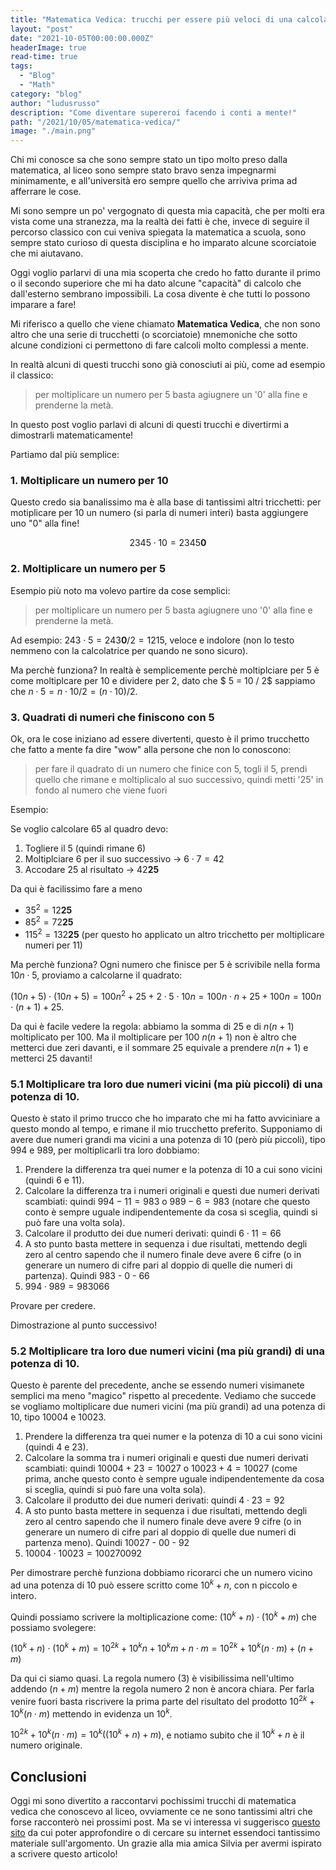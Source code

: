```yaml
---
title: "Matematica Vedica: trucchi per essere più veloci di una calcolatrice (e perchè funzionano)!"
layout: "post"
date: "2021-10-05T00:00:00.000Z"
headerImage: true
read-time: true
tags:
  - "Blog"
  - "Math"
category: "blog"
author: "ludusrusso"
description: "Come diventare supereroi facendo i conti a mente!"
path: "/2021/10/05/matematica-vedica/"
image: "./main.png"
---
```


Chi mi conosce sa che sono sempre stato un tipo molto preso dalla matematica, al liceo sono sempre stato
bravo senza impegnarmi minimamente, e all'università ero sempre quello che arriviva prima ad afferrare le cose.

Mi sono sempre un po' vergognato di questa mia capacità, che per molti era vista come una stranezza, ma la realtà
dei fatti è che, invece di seguire il percorso classico con cui veniva spiegata la matematica a scuola, sono sempre
stato curioso di questa disciplina e ho imparato alcune scorciatoie che mi aiutavano.

Oggi voglio parlarvi di una mia scoperta che credo ho fatto durante il primo o il secondo superiore che mi ha
dato alcune "capacità" di calcolo che dall'esterno sembrano impossibili. La cosa divente è che tutti lo possono imparare a fare!

Mi riferisco a quello che viene chiamato **Matematica Vedica**, che non sono altro che una serie di trucchetti (o scorciatoie) mnemoniche che sotto alcune condizioni ci permettono di fare calcoli molto complessi a mente.

In realtà alcuni di questi trucchi sono già conosciuti ai più, come ad esempio il classico:

> per moltiplicare un numero per 5 basta agiugnere un '0' alla fine e prenderne la metà.

In questo post voglio parlavi di alcuni di questi trucchi e divertirmi a dimostrarli matematicamente!

Partiamo dal più semplice:

### 1. Moltiplicare un numero per 10

Questo credo sia banalissimo ma è alla base di tantissimi altri tricchetti: per motiplicare per 10 un numero (si parla di numeri interi) basta aggiungere uno "0" alla fine!

$$
2345 \cdot 10 = 2345\mathbf{0}
$$

### 2. Moltiplicare un numero per 5

Esempio più noto ma volevo partire da cose semplici:

> per moltiplicare un numero per 5 basta agiugnere uno '0' alla fine e prenderne la metà.

Ad esempio: $243 \cdot 5 = 243\mathbf{0} / 2 = 1215$, veloce e indolore (non lo testo nemmeno con la calcolatrice per quando ne sono sicuro).

Ma perchè funziona? In realtà è semplicemente perchè moltiplciare per 5 è come moltiplcare per 10 e dividere per 2, dato che $ 5 = 10 / 2$ sappiamo che $n \cdot 5 = n  \cdot 10 / 2 = (n \cdot 10) / 2$.

### 3. Quadrati di numeri che finiscono con 5

Ok, ora le cose iniziano ad essere divertenti, questo è il primo trucchetto che fatto a mente fa dire "wow" alla persone che non lo conoscono:

> per fare il quadrato di un numero che finice con 5, togli il 5, prendi quello che rimane e moltiplicalo al suo successivo, quindi metti '25' in fondo al numero che viene fuori

Esempio:

Se voglio calcolare 65 al quadro devo:

1. Togliere il 5 (quindi rimane 6)
2. Moltiplciare 6 per il suo successivo -> $6\cdot 7 = 42$
3. Accodare $25$ al risultato -> $42\mathbf{25}$

Da qui è facilissimo fare a meno

- $35^2 = 12\mathbf{25}$
- $85^2 = 72\mathbf{25}$
- $115^2 = 132\mathbf{25}$ (per questo ho applicato un altro tricchetto per moltiplicare numeri per 11)

Ma perchè funziona? Ogni numero che finisce per 5 è scrivibile nella forma $10n \cdot 5$, proviamo a calcolarne il quadrato:

$(10n + 5) \cdot (10n + 5) = 100n^2 + 25 + 2 \cdot 5 \cdot 10n = 100n\cdot n + 25 + 100n = 100 n \cdot (n+1) + 25$.

Da qui è facile vedere la regola: abbiamo la somma di 25 e di $n(n+1)$ moltiplicato per 100. Ma il moltiplicare per 100 $n(n+1)$ non è altro che metterci due zeri davanti, e il sommare 25 equivale a prendere $n(n+1)$ e metterci 25 davanti!

### 5.1 Moltiplicare tra loro due numeri vicini (ma più piccoli) di una potenza di 10.

Questo è stato il primo trucco che ho imparato che mi ha fatto avviciniare a questo mondo al tempo, e rimane il mio trucchetto preferito.
Supponiamo di avere due numeri grandi ma vicini a una potenza di 10 (però più piccoli), tipo 994 e 989, per moltiplicarli tra loro dobbiamo:

1. Prendere la differenza tra quei numer e la potenza di 10 a cui sono vicini (quindi 6 e 11).
2. Calcolare la differenza tra i numeri originali e questi due numeri derivati scambiati: quindi $994 - 11 = 983$ o $989 - 6 = 983$ (notare che questo conto è sempre uguale indipendentemente da cosa si sceglia, quindi si può fare una volta sola).
3. Calcolare il produtto dei due numeri derivati: quindi $6 \cdot 11 = 66$
4. A sto punto basta mettere in sequenza i due risultati, mettendo degli zero al centro sapendo che il numero finale deve avere 6 cifre (o in generare un numero di cifre pari al doppio di quelle die numeri di partenza). Quindi 983 - 0 - 66
5. $994 \cdot 989 = 983066$

Provare per credere.

Dimostrazione al punto successivo!

### 5.2 Moltiplicare tra loro due numeri vicini (ma più grandi) di una potenza di 10.

Questo è parente del precedente, anche se essendo numeri visimanete semplici ma meno "magico" rispetto al precedente. Vediamo che succede se vogliamo moltiplicare due numeri vicini (ma più grandi) ad una potenza di 10, tipo 10004 e 10023.

1. Prendere la differenza tra quei numer e la potenza di 10 a cui sono vicini (quindi 4 e 23).
2. Calcolare la somma tra i numeri originali e questi due numeri derivati scambiati: quindi $10004 + 23 = 10027$ o $10023 +4 = 10027$ (come prima, anche questo conto è sempre uguale indipendentemente da cosa si sceglia, quindi si può fare una volta sola).
3. Calcolare il produtto dei due numeri derivati: quindi $4 \cdot 23 = 92$
4. A sto punto basta mettere in sequenza i due risultati, mettendo degli zero al centro sapendo che il numero finale deve avere 9 cifre (o in generare un numero di cifre pari al doppio di quelle due numeri di partenza meno). Quindi 10027 - 00 - 92
5. $10004 \cdot 10023 = 100270092$

Per dimostrare perchè funziona dobbiamo ricorarci che un numero vicino ad una potenza di 10 può essere scritto come $10^k + n$, con n piccolo e intero.

Quindi possiamo scrivere la moltiplicazione come: $(10^k + n) \cdot (10^k + m)$ che possiamo svolegere:

$(10^k + n) \cdot (10^k + m) = 10^{2k} + 10^kn + 10^km + n\cdot m = 10^{2k} + 10^k (n \cdot m) + (n + m)$

Da qui ci siamo quasi. La regola numero (3) è visibilissima nell'ultimo addendo $(n+m)$ mentre la regola numero 2 non è ancora chiara. Per farla venire fuori basta riscrivere la prima parte del risultato del prodotto $10^{2k} + 10^k (n \cdot m)$ mettendo in evidenza un $10^k$.

$10^{2k} + 10^k (n \cdot m) = 10^k ((10^k + n) + m)$, e notiamo subito che il $10^k + n$ è il numero originale.

## Conclusioni

Oggi mi sono divertito a raccontarvi pochissimi trucchi di matematica vedica che conoscevo al liceo, ovviamente ce ne sono tantissimi altri che forse racconterò nei prossimi post. Ma se vi interessa vi suggerisco [questo sito](http://mathlearners.com/) da cui poter approfondire o di cercare su internet essendoci tantissimo materiale sull'argomento. Un grazie alla mia amica Silvia per avermi ispirato a scrivere questo articolo!
